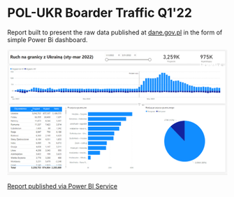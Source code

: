 # POL-UKR Boarder Traffic Q1'22

Report built to present the raw data published at [dane.gov.pl](https://dane.gov.pl/pl/dataset/2705,dane-statystyczne-dotyczace-sytuacji-na-granicy-z-Ukraina) in the form of simple Power Bi dashboard.

  ![Publish button](https://github.com/majknowak/PowerBI_portfolio/blob/main/files/media/screen%20boarder%20traffic.png?raw=true)


[Report published via Power BI Service](https://app.powerbi.com/view?r=eyJrIjoiY2ZkMDdlNDgtNjEyZi00YzYzLWI2OWYtMTAwMTEwMzgzNGZlIiwidCI6IjY4ODkzYzdiLTg3NWEtNDI3MS05ZjlhLTQ5MGNiYWRjNTlhOCIsImMiOjl9)
